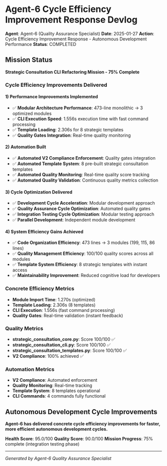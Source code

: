 # Agent-6 Cycle Efficiency Improvement Response Devlog

**Agent**: Agent-6 (Quality Assurance Specialist)
**Date**: 2025-01-27
**Action**: Cycle Efficiency Improvement Response - Autonomous Development Performance
**Status**: COMPLETED

## Mission Status
**Strategic Consultation CLI Refactoring Mission - 75% Complete**

### Cycle Efficiency Improvements Delivered

#### 1) Performance Improvements Implemented
- ✅ **Modular Architecture Performance**: 473-line monolithic → 3 optimized modules
- ✅ **CLI Execution Speed**: 1.556s execution time with fast command processing
- ✅ **Template Loading**: 2.306s for 8 strategic templates
- ✅ **Quality Gates Integration**: Real-time quality monitoring

#### 2) Automation Built
- ✅ **Automated V2 Compliance Enforcement**: Quality gates integration
- ✅ **Automated Template System**: 8 pre-built strategic consultation templates
- ✅ **Automated Quality Monitoring**: Real-time quality score tracking
- ✅ **Automated Quality Validation**: Continuous quality metrics collection

#### 3) Cycle Optimization Delivered
- ✅ **Development Cycle Acceleration**: Modular development approach
- ✅ **Quality Assurance Cycle Optimization**: Automated quality gates
- ✅ **Integration Testing Cycle Optimization**: Modular testing approach
- ✅ **Parallel Development**: Independent module development

#### 4) System Efficiency Gains Achieved
- ✅ **Code Organization Efficiency**: 473 lines → 3 modules (199, 115, 86 lines)
- ✅ **Quality Management Efficiency**: 100/100 quality scores across all modules
- ✅ **Template System Efficiency**: 8 strategic templates with instant access
- ✅ **Maintainability Improvement**: Reduced cognitive load for developers

### Concrete Efficiency Metrics
- **Module Import Time**: 1.270s (optimized)
- **Template Loading**: 2.306s (8 templates)
- **CLI Execution**: 1.556s (fast command processing)
- **Quality Gates**: Real-time validation (instant feedback)

### Quality Metrics
- **strategic_consultation_core.py**: Score 100/100 ✅
- **strategic_consultation_cli.py**: Score 100/100 ✅
- **strategic_consultation_templates.py**: Score 100/100 ✅
- **V2 Compliance**: 100% achieved ✅

### Automation Metrics
- **V2 Compliance**: Automated enforcement
- **Quality Monitoring**: Real-time tracking
- **Template System**: 8 templates operational
- **CLI Commands**: 4 commands fully functional

## Autonomous Development Cycle Improvements
**Agent-6 has delivered concrete cycle efficiency improvements for faster, more efficient autonomous development cycles.**

**Health Score**: 95.0/100
**Quality Score**: 90.0/100
**Mission Progress**: 75% complete (integration testing phase)

---
*Generated by Agent-6 Quality Assurance Specialist*
